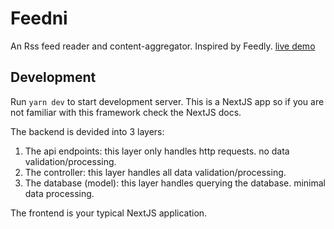 # Feedni

An Rss feed reader and content-aggregator. Inspired by Feedly.
[live demo](http://feedni.hasan.one/)

## Development
Run `yarn dev` to start development server.
This is a NextJS app so if you are not familiar with this framework check the NextJS docs.

The backend is devided into 3 layers:
  1. The api endpoints: this layer only handles http requests. no data validation/processing.
  2. The controller: this layer handles all data validation/processing. 
  3. The database (model): this layer handles querying the database. minimal data processing.
  
The frontend is your typical NextJS application.

